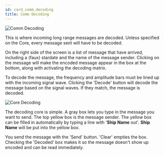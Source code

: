 ```yaml
---
id: card_comm_decoding
title: Comm Decoding
---
```


![Comm Decoding](/img/card_commEncoding.jpg)

This is where incoming long range messages are decoded. Unless specified on the
Core, every message sent will have to be decoded.

On the right side of the screen is a list of message that have arrived,
including a (faux) stardate and the name of the message sender. Clicking on the
message will make the encoded message appear in the box at the bottom, along
with activating the decoding matrix.

To decode the message, the frequency and amplitude bars must be lined up with
the incoming signal wave. Clicking the 'Decode' button will decode the message
based on the signal waves. If they match, the message is decoded.

![Core Decoding](/img/core_decoding.jpg)

The decoding core is simple. A gray box lets you type in the message you want to
send. The top yellow box is the message sender. The yellow box can be filled in
automatically by typing a line with '**Ship Name** out'. **Ship Name** will be
put into the yellow box.

You send the message with the 'Send' button. 'Clear' empties the box. Checking
the 'Decoded' box makes it so the message doesn't show up encoded and can be
read immediately.
